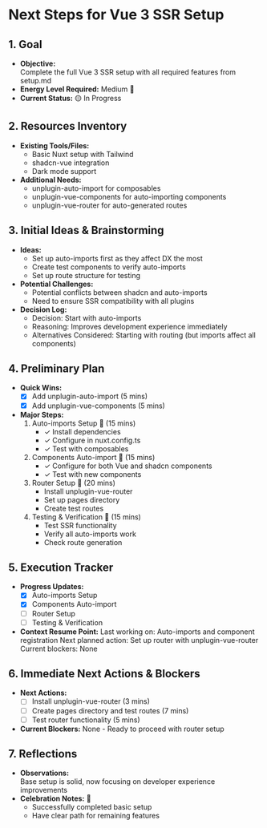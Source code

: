 # Next Steps for Vue 3 SSR Setup

## 1. Goal
- **Objective:**  
  Complete the full Vue 3 SSR setup with all required features from setup.md
- **Energy Level Required:** Medium 🔋
- **Current Status:** 🟡 In Progress

## 2. Resources Inventory
- **Existing Tools/Files:**  
  - Basic Nuxt setup with Tailwind
  - shadcn-vue integration
  - Dark mode support
- **Additional Needs:**  
  - unplugin-auto-import for composables
  - unplugin-vue-components for auto-importing components
  - unplugin-vue-router for auto-generated routes

## 3. Initial Ideas & Brainstorming
- **Ideas:**  
  - Set up auto-imports first as they affect DX the most
  - Create test components to verify auto-imports
  - Set up route structure for testing
- **Potential Challenges:**  
  - Potential conflicts between shadcn and auto-imports
  - Need to ensure SSR compatibility with all plugins
- **Decision Log:**
  - Decision: Start with auto-imports
  - Reasoning: Improves development experience immediately
  - Alternatives Considered: Starting with routing (but imports affect all components)

## 4. Preliminary Plan
- **Quick Wins:**
  - [x] Add unplugin-auto-import (5 mins)
  - [x] Add unplugin-vue-components (5 mins)
- **Major Steps:**  
  1. Auto-imports Setup 🎯 (15 mins)
     - ✓ Install dependencies
     - ✓ Configure in nuxt.config.ts
     - ✓ Test with composables
  2. Components Auto-import 🎯 (15 mins)
     - ✓ Configure for both Vue and shadcn components
     - ✓ Test with new components
  3. Router Setup 🎯 (20 mins)
     - Install unplugin-vue-router
     - Set up pages directory
     - Create test routes
  4. Testing & Verification 🎯 (15 mins)
     - Test SSR functionality
     - Verify all auto-imports work
     - Check route generation

## 5. Execution Tracker
- **Progress Updates:**  
  - [x] Auto-imports Setup
  - [x] Components Auto-import
  - [ ] Router Setup
  - [ ] Testing & Verification
- **Context Resume Point:**
  Last working on: Auto-imports and component registration
  Next planned action: Set up router with unplugin-vue-router
  Current blockers: None

## 6. Immediate Next Actions & Blockers
- **Next Actions:** 
  - [ ] Install unplugin-vue-router (3 mins)
  - [ ] Create pages directory and test routes (7 mins)
  - [ ] Test router functionality (5 mins)
- **Current Blockers:**
  None - Ready to proceed with router setup

## 7. Reflections
- **Observations:**  
  Base setup is solid, now focusing on developer experience improvements
- **Celebration Notes:** 🎉
  - Successfully completed basic setup
  - Have clear path for remaining features 